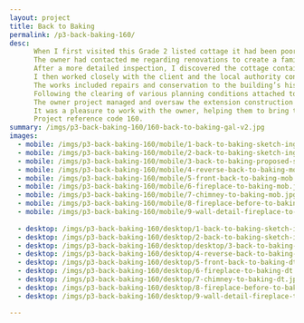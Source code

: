 ```yaml
---
layout: project
title: Back to Baking
permalink: /p3-back-baking-160/
desc:
      When I first visited this Grade 2 listed cottage it had been poorly modernised and altered in the mid 20th century, using modern materials not compatible with historic building conservation.<br><br>
      The owner had contacted me regarding renovations to create a family home. However, the initial works looked to resolve dampness in the living room make repairs to the dangerous chimney stack. This led to a listed building consent approval to remove a later inserted fireplace and to open up an older inglenook fireplace - which assisted with the drying out of the building.<br><br>
      After a more detailed inspection, I discovered the cottage contained some interesting vernacular features in addition to its timber frame. These included a bread oven, old floor pavers, a section of pargetting and wattle & daub infill panels.<br><br>
      I then worked closely with the client and the local authority conservation officer to develop a renovation and extension scheme and attained planning permission and listed building consent.<br><br>
      The works included repairs and conservation to the building’s historic core. This included removing the cementitious render and replacing it with a lime one; upgrading the insulation using natural vapour permeable materials; and the replacement of modern patten windows. The scheme resolved circulation issues, provided an additional bedroom, a larger kitchen, and increased living space overlooking the garden.<br><br>
      Following the clearing of various planning conditions attached to the approvals regarding joinery details and archaeology, I then developed planning drawings for Building Regulation plans approval. I worked closely with a third-party firm of structural engineers to design the extension as an independent structure to the historic core - as well as designing a new timber frame structure to the extension.<br><br>
      The owner project managed and oversaw the extension construction and refurbishment work themselves - although they did subsequently require an additional construction detail of the extension roof structure and insulation.<br><br>
      It was a pleasure to work with the owner, helping them to bring their cottage into good repair and create a family home - this will also assist in the cottage’s conservation long-term.<br><br>
      Project reference code 160.
summary: /imgs/p3-back-baking-160/160-back-to-baking-gal-v2.jpg
images:
  - mobile: /imgs/p3-back-baking-160/mobile/1-back-to-baking-sketch-inglenook-chimeny-repair-160-mob.jpg
  - mobile: /imgs/p3-back-baking-160/mobile/2-back-to-baking-sketch-inglenook-chimeny-repair-doors-proposed-160-mob.jpg
  - mobile: /imgs/p3-back-baking-160/mobile/3-back-to-baking-proposed-section-sketch-inglenook-chimeny-repair-doors-proposed-160-mob.jpg
  - mobile: /imgs/p3-back-baking-160/mobile/4-reverse-back-to-baking-mob.jpg
  - mobile: /imgs/p3-back-baking-160/mobile/5-front-back-to-baking-mob.jpg
  - mobile: /imgs/p3-back-baking-160/mobile/6-fireplace-to-baking-mob.jpg
  - mobile: /imgs/p3-back-baking-160/mobile/7-chimney-to-baking-mob.jpg
  - mobile: /imgs/p3-back-baking-160/mobile/8-fireplace-before-to-baking-mob.jpg
  - mobile: /imgs/p3-back-baking-160/mobile/9-wall-detail-fireplace-to-baking-mob.jpg
  
  - desktop: /imgs/p3-back-baking-160/desktop/1-back-to-baking-sketch-inglenook-chimeny-repair-160-dt.jpg
  - desktop: /imgs/p3-back-baking-160/desktop/2-back-to-baking-sketch-inglenook-chimeny-repair-doors-proposed-160-dt.jpg
  - desktop: /imgs/p3-back-baking-160/desktop/desktop/3-back-to-baking-proposed-section-sketch-inglenook-chimeny-repair-doors-proposed-160-dt.jpg
  - desktop: /imgs/p3-back-baking-160/desktop/4-reverse-back-to-baking-dt.jpg
  - desktop: /imgs/p3-back-baking-160/desktop/5-front-back-to-baking-dt.jpg
  - desktop: /imgs/p3-back-baking-160/desktop/6-fireplace-to-baking-dt.jpg
  - desktop: /imgs/p3-back-baking-160/desktop/7-chimney-to-baking-dt.jpg
  - desktop: /imgs/p3-back-baking-160/desktop/8-fireplace-before-to-baking-dt.jpg
  - desktop: /imgs/p3-back-baking-160/desktop/9-wall-detail-fireplace-to-baking-dt.jpg

---
```

